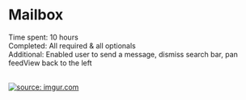 # Mailbox

Time spent: 10 hours <br/> 
Completed: All required & all optionals</br>
Additional: Enabled user to send a message, dismiss search bar, pan feedView back to the left </br>
</br>

<a href="http://imgur.com/KBe8HXk"><img src="http://i.imgur.com/KBe8HXk.gif" title="source: imgur.com" /></a>
